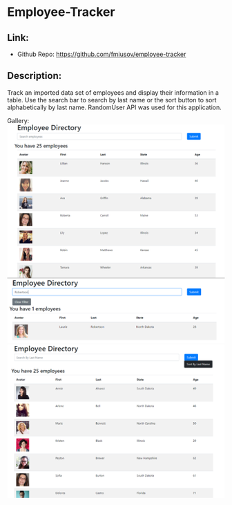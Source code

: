 # Employee-Tracker


## Link: 
- Github Repo: https://github.com/fmiusov/employee-tracker

## Description:
Track an imported data set of employees and display their information in a table. Use the search bar to search by last name or the sort button to sort alphabetically by last name. RandomUser API was used for this application. 

Gallery:
![main menu](/img/employeeMainSS.PNG "main menu")
![search results](/img/employeeSearchSS.PNG "search results")
![sort results](/img/employeeSortSS.PNG "sort results")
